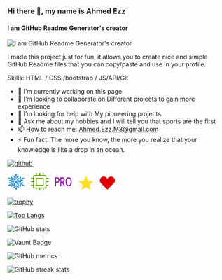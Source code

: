 ### Hi there 👋, my name is Ahmed Ezz
#### I am GitHub Readme Generator's creator
![I am GitHub Readme Generator's creator](https://media.licdn.com/dms/image/D4D16AQF0EaCabAM_pQ/profile-displaybackgroundimage-shrink_350_1400/0/1711654627240?e=1727308800&v=beta&t=yRcXqE3qd7jJaB7ICAR3-zVID3R3IinjjyIz40JdsAM)

I made this project just for fun, it allows you to create nice and simple GitHub Readme files that you can copy/paste and use in your profile.

Skills:  HTML / CSS /bootstrap / JS/API/Git 

- 🔭 I’m currently working on this page. 
- 👯 I’m looking to collaborate on Different projects to gain more experience 
- 🤔 I’m looking for help with My pioneering projects 
- 💬 Ask me about  my hobbies and I will tell you that sports are the first 
- 📫 How to reach me: Ahmed.Ezz.M3@gmail.com 
- ⚡ Fun fact: The more you know, the more you realize that your knowledge is like a drop in an ocean. 


[<img src='https://cdn.jsdelivr.net/npm/simple-icons@3.0.1/icons/github.svg' alt='github' height='40'>](https://github.com/Ahmed-Ezz-GitHub)  

<a href='https://archiveprogram.github.com/'><img src='https://raw.githubusercontent.com/acervenky/animated-github-badges/master/assets/acbadge.gif' width='40' height='40'></a> <a href='https://docs.github.com/en/developers'><img src='https://raw.githubusercontent.com/acervenky/animated-github-badges/master/assets/devbadge.gif' width='40' height='40'></a> <a href='https://github.com/pricing'><img src='https://raw.githubusercontent.com/acervenky/animated-github-badges/master/assets/pro.gif' width='40' height='40'></a> <a href='https://stars.github.com/'><img src='https://raw.githubusercontent.com/acervenky/animated-github-badges/master/assets/starbadge.gif' width='35' height='35'></a> <a href='https://docs.github.com/en/github/supporting-the-open-source-community-with-github-sponsors'><img src='https://raw.githubusercontent.com/acervenky/animated-github-badges/master/assets/sponsorbadge.gif' width='35' height='35'></a> 

[![trophy](https://github-profile-trophy.vercel.app/?username=Ahmed-Ezz-GitHub)](https://github.com/ryo-ma/github-profile-trophy)

[![Top Langs](https://github-readme-stats.vercel.app/api/top-langs/?username=Ahmed-Ezz-GitHub)](https://github.com/anuraghazra/github-readme-stats)

![GitHub stats](https://github-readme-stats.vercel.app/api?username=Ahmed-Ezz-GitHub&show_icons=true&count_private=true)  

![Vaunt Badge](https://api.vaunt.dev/v1/github/entities/Ahmed-Ezz-GitHub/contributions?format=svg&private=true)  

![GitHub metrics](https://metrics.lecoq.io/Ahmed-Ezz-GitHub)  

![GitHub streak stats](https://streak-stats.demolab.com/?user=Ahmed-Ezz-GitHub)  



